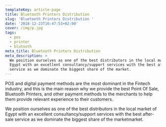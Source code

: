 ```yaml
---
templateKey: article-page
title: Bluetooth Printers Distribution
slug: 'Bluetooth Printers Distribution '
date: '2018-12-23T16:47:53+02:00'
cover: /img/p.jpg
tags:
  - pos
  - printer
  - blutooth
meta_title: Bluetooth Printers Distribution
meta_description: >
  We position ourselves as one of the best distributors in the local market of
  Egypt with an excellent consultancy/support services with the best after-sale
  service as we dominate the biggest share of the market.
---
```

POS and digital payment methods are the most dominant in the Fintech industry, and this is the main reason why we provide the best Point Of Sale, Bluetooth Printers, and other payment methods to the merchants to help them provide relevant experience to their customers.

We position ourselves as one of the best distributors in the local market of Egypt with an excellent consultancy/support services with the best after-sale service as we dominate the biggest share of the marketmarket.
